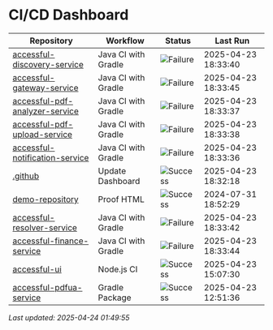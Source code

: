 # CI/CD Dashboard

| Repository | Workflow | Status | Last Run |
| ---------- | -------- | ------ | -------- |
| [accessful-discovery-service](https://github.com/Accessful-AI/accessful-discovery-service) | Java CI with Gradle | ![Failure](https://img.shields.io/badge/Failure-red) | 2025-04-23 18:33:40 |
| [accessful-gateway-service](https://github.com/Accessful-AI/accessful-gateway-service) | Java CI with Gradle | ![Failure](https://img.shields.io/badge/Failure-red) | 2025-04-23 18:33:45 |
| [accessful-pdf-analyzer-service](https://github.com/Accessful-AI/accessful-pdf-analyzer-service) | Java CI with Gradle | ![Failure](https://img.shields.io/badge/Failure-red) | 2025-04-23 18:33:37 |
| [accessful-pdf-upload-service](https://github.com/Accessful-AI/accessful-pdf-upload-service) | Java CI with Gradle | ![Failure](https://img.shields.io/badge/Failure-red) | 2025-04-23 18:33:38 |
| [accessful-notification-service](https://github.com/Accessful-AI/accessful-notification-service) | Java CI with Gradle | ![Failure](https://img.shields.io/badge/Failure-red) | 2025-04-23 18:33:36 |
| [.github](https://github.com/Accessful-AI/.github) | Update Dashboard | ![Success](https://img.shields.io/badge/Success-brightgreen) | 2025-04-23 18:32:18 |
| [demo-repository](https://github.com/Accessful-AI/demo-repository) | Proof HTML | ![Success](https://img.shields.io/badge/Success-brightgreen) | 2024-07-31 18:52:29 |
| [accessful-resolver-service](https://github.com/Accessful-AI/accessful-resolver-service) | Java CI with Gradle | ![Failure](https://img.shields.io/badge/Failure-red) | 2025-04-23 18:33:42 |
| [accessful-finance-service](https://github.com/Accessful-AI/accessful-finance-service) | Java CI with Gradle | ![Failure](https://img.shields.io/badge/Failure-red) | 2025-04-23 18:33:44 |
| [accessful-ui](https://github.com/Accessful-AI/accessful-ui) | Node.js CI | ![Success](https://img.shields.io/badge/Success-brightgreen) | 2025-04-23 15:07:30 |
| [accessful-pdfua-service](https://github.com/Accessful-AI/accessful-pdfua-service) | Gradle Package | ![Success](https://img.shields.io/badge/Success-brightgreen) | 2025-04-23 12:51:36 |


*Last updated: 2025-04-24 01:49:55*